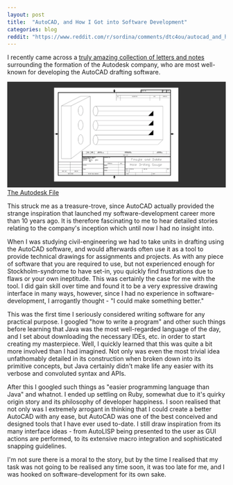 ```yaml
---
layout: post
title:  "AutoCAD, and How I Got into Software Development"
categories: blog
reddit: "https://www.reddit.com/r/sordina/comments/dtc4ou/autocad_and_how_i_got_into_software_development/"
---
```


I recently came across a [truly amazing collection of letters and notes](https://www.fourmilab.ch/autofile/www/autofile.html)
surrounding the formation of the Autodesk company, who are most well-known for developing the AutoCAD drafting software.

<p class="attribution">
	<img src="/images/autocad/autocad.png" class="image fit" />
	<a href="https://www.fourmilab.ch/autofile/e5/">The Autodesk File</a>
</p>

This struck me as a treasure-trove, since AutoCAD actually provided the strange inspiration
that launched my software-development career more than 10 years ago. It is therefore fascinating
to me to hear detailed stories relating to the company's inception which until now I had
no insight into.

<!--more-->

When I was studying civil-engineering we had to take units in drafting using the AutoCAD software,
and would afterwards often use it as a tool to provide technical drawings for assignments and
projects. As with any piece of software that you are required to use,
but not experienced enough for Stockholm-syndrome to have set-in, you quickly find frustrations
due to flaws or your own ineptitude. This was certainly the case for me with the tool.
I did gain skill over time and found it to be a very expressive drawing interface in many ways,
however, since I had no experience in software-development, I arrogantly thought -
"I could make something better."

This was the first time I seriously considered writing software for any practical purpose.
I googled "how to write a program" and other such things before learning that Java was the
most well-regarded language of the day, and I set about downloading the necessary IDEs, etc.
in order to start creating my masterpiece. Well, I quickly learned that this was quite a bit
more involved than I had imagined. Not only was even the most trivial idea unfathomably
detailed in its construction when broken down into its primitive concepts, but Java certainly
didn't make life any easier with its verbose and convoluted syntax and APIs.

After this I googled such things as "easier programming language than Java" and whatnot.
I ended up settling on Ruby, somewhat due to it's quirky origin story and its philosophy of
developer happiness. I soon realised that not only was I extremely arrogant in thinking that
I could create a better AutoCAD with any ease, but AutoCAD was one of the best conceived and
designed tools that I have ever used to-date. I still draw inspiration from its many interface
ideas - from AutoLISP being presented to the user as GUI actions are performed, to its
extensive macro integration and sophisticated snapping guidelines.

I'm not sure there is a moral to the story, but by the time I realised that my task was not
going to be realised any time soon, it was too late for me, and I was hooked on
software-development for its own sake.



